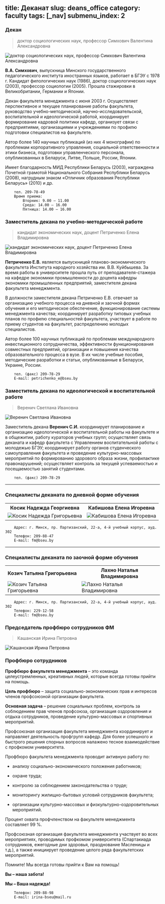 title: Деканат
slug: deans_office
category: faculty
tags: [_nav]
submenu_index: 2
---

### Декан

>доктор социологических наук, профессор Симхович Валентина Александровна

<img src="/img/content/deans_office/simkhovich.jpg" class="leftimg" alt="доктор социологических наук, профессор Симхович Валентина Александровна">

__В.А. Симхович__, выпускница Минского государственного педагогического института иностранных языков, работает в БГЭУ с 1978 г. Кандидат филологических наук (1986), доктор социологических наук (2003), профессор социологии (2005). Прошла стажировки в Великобритании, Германии и Японии.

Декан факультета менеджмента с июня 2003 г. Осуществляет перспективное и текущее планирование работы факультета, руководство учебно-методической, научно-исследовательской, воспитательной и идеологической работой, координирует формирование кадровой политики кафедр, организует связи с предприятиями, организациями и учреждениями по профилю подготовки специалистов на факультете.

Автор более 140 научных публикаций (из них 4 монографии) по проблемам корпоративного управления, социальной ответственности и этики бизнеса, подготовки управленческого персонала, опубликованных в Беларуси, Литве, Польше, России, Японии.

Имеет благодарность МИД Республики Беларусь (2003), награждена Почетной грамотой Национального Собрания Республики Беларусь (2008), нагрудным знаком «Отличник образования Республики Беларусь» (2010) и др.

        тел. 209-78-49
        Время приема:
            Вторник: 9.00 – 11.00
            Среда: 14.00 – 16.00
            Пятница: 14.00 – 16.00

### Заместитель декана по учебно-методической работе

>кандидат экономических наук, доцент Петриченко Елена Владимировна

<img src="/img/content/deans_office/petrichenko.jpg" class="leftimg" alt="кандидат экономических наук, доцент Петриченко Елена Владимировна">

__Петриченко Е.В.__ является выпускницей планово-экономического факультета Института народного хозяйства им. В.В. Куйбышева. За время работы в университете прошла путь от преподавателя-стажера на кафедре экономики промышленности до доцента кафедры экономики промышленных предприятий, заместителя декана факультета менеджмента.

В должности заместителя декана Петриченко Е.В. отвечает за организацию учебного процесса на дневной и заочной формах обучения и его методическое обеспечение, функционирование системы менеджмента качества; координирует разработку типовых учебных планов по профилю специальностей факультета, участвует в работе по приему студентов на факультет, распределению молодых специалистов.

Автор более 100 научных публикаций по проблемам международного инвестиционного сотрудничества, эффективности функционирования совместных предприятий, организации и повышения качества образовательного процесса в вузе. В их числе учебные пособия, методические разработки и статьи, опубликованные в Беларуси, Украине, России.

        тел. (факс) 209-78-29
        E-mail: petrichenko_e@bseu.by

### Заместитель декана по идеологической и воспитательной работе

>Веренич Светлана Ивановна

<img src="/img/content/deans_office/verenich.jpg" class="leftimg" alt="Веренич Светлана Ивановна">

Заместитель декана __Веренич С.И.__ координирует планирование и организацию идеологической и воспитательной работы на факультете и в общежитии, работу кураторов учебных групп; осуществляет связь деканата и кафедр факультета с Управлением воспитательной работы с молодежью БГЭУ; координирует работу органов студенческого самоуправления факультета и проведение культурно-массовых мероприятий по формированию здорового образа жизни, профилактике правонарушений; осуществляет контроль за текущей успеваемостью и посещаемостью занятий студентами.

        тел. (факс) 209-78-29

----

### Специалисты деканата по дневной форме обучения

<table>
  <tr>
    <th>Косик Надежда Георгиевна</th>
    <th>Кабишова Елена Игоревна</th>
  </tr>
  <tr>
    <td>
      <img src="/img/content/deans_office/kosik.jpg" class="deanimg" alt="Косик Надежда Григорьевна">
    </td>
    <td>
      <img src="/img/content/deans_office/kabishova.jpg" class="deanimg" alt="Кабишова Елена Игоревна">
    </td>
  </tr>
</table>

        Адрес: г. Минск, пр. Партизанский, 22-а, 4-й учебный корпус, ауд. 302
        Телефон: 209-88-47
        E-mail: fm@bseu.by

----

### Специалисты деканата по заочной форме обучения

<table>
  <tr>
    <th>Козич Татьяна Григорьевна</th>
    <th>Лахно Наталья Владимировна  </th>
  </tr>
  <tr>
    <td>
      <img src="/img/content/deans_office/kozich.jpg" class="deanimg" alt="Козич Татьяна Григорьевна">
    </td>
    <td>
      <img src="/img/content/deans_office/lahno.jpg" class="deanimg" alt="Лахно Наталья Владимировна">
    </td>
  </tr>
</table>

        Адрес: г. Минск, пр. Партизанский, 22-а, 4-й учебный корпус, ауд. 302
        Телефон: 229-12-58
        E-mail: fm@bseu.by

### Председатель профбюро сотрудников ФМ

>Кашанская Ирина Петровна

<img src="/img/content/deans_office/kashanskaya.jpg" class="leftimg" alt="Кашанская Ирина Петровна">

### Профбюро сотрудников

__Профбюро факультета менеджмента__ – это команда целеустремленных, креативных людей, которые всегда готовы прийти на помощь.

__Цель профбюро__ – защита социально-экономических прав и интересов членов профсоюзной организации факультета.

__Основная задача__ – решение социальных проблем, контроль за соблюдением прав членов профсоюза, организация оздоровления и отдыха сотрудников, проведение культурно-массовых и спортивных мероприятий.

Профсоюзная организация факультета менеджмента координирует и направляет деятельность профгрупп кафедр. Для более успешного и быстрого решения спорных вопросов налажено тесное взаимодействие с профкомом университета.

Профбюро факультета менеджмента проводит активную работу по:

- анализу социально-экономического положения работников;

- охране труда;

- контролю за соблюдением законодательства о труде;

- мониторингу жилищно-бытовых условий сотрудников факультета;

- организации культурно-массовых и физкультурно-оздоровительных мероприятий.

Процент охвата профчленством на факультете менеджмента составляет 99 %.

Профсоюзная организация факультета менеджмента участвует во всех мероприятиях, проводимых профкомом университета (Спартакиада сотрудников, ежегодные дни здоровья, празднование Масленицы и т.д.), а также инициирует проведение целого ряда факультетских мероприятий.

Помните! Мы всегда готовы прийти к Вам на помощь!

__Вы – наша забота!__

__Мы – Ваша надежда!__

        Телефон: 209-88-98
        E-mail: irina-bseu@mail.ru

